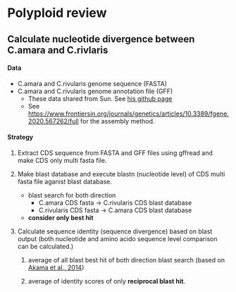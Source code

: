 # Polyploid review

## Calculate nucleotide divergence between C.amara and C.rivlaris

#### Data
* C.amara and C.rivularis genome sequence (FASTA)
* C.amara and C.rivularis genome annotation file (GFF)
    * These data shared from Sun. See [his github page](https://github.com/jsun/suppl/tree/master/10.3389/fgene.2020.567262)
    * See https://www.frontiersin.org/journals/genetics/articles/10.3389/fgene.2020.567262/full for the assembly method.

#### Strategy
1. Extract CDS sequence from FASTA and GFF files using gffread and make CDS only multi fasta file.

2. Make blast database and execute blastn (nucleotide level) of CDS multi fasta file aganist blast database.
    * blast search for both direction
        * C.amara CDS fasta -> C.rivularis CDS blast database
        * C.rivularis CDS fasta -> C.amara CDS blast database
    * **consider only best hit**

3. Calculate sequence identity (sequence divergence) based on blast output (both nucleotide and amino acido sequence level comparison can be calculated.)
    1. average of all blast best hit of both direction blast search (based on [Akama et al., 2014](https://academic.oup.com/nar/article/42/6/e46/2437554))

    2. average of identity scores of only **reciprocal blast hit**.
